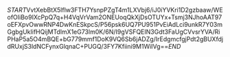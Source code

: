$START$VvtXebBtX5lflw3FTH7YsnpPZgT4m1LXVbj6/iJ0iYVKri1D2gzbaaw/WEofOIiBo9IXcPpQ7q+H4VqVrVam2ONEUoqQkXjDsOTUYx+Tsmj3NJhoAAT97oEFXpvOwwRNP4DwKnESkpcS/P56psk6UQ7PU951PvEiAdLci9unkR7Y03mGgbgUkIifHQijMTdlmX1eG73lm0K/6N/I9gVSFQEIN3Gdt3FaUgCVvsrYVA/RiPHaP5a5O4mBQE+bG779mmf1DoK9VQ6Sb6jADZg/IrEdgmcfgjPdt2gBUXfdjdRUxjS3ldNCFynxGlqnaC+PUGQ/3FY7Kfiini9M1WiIVg==$END$